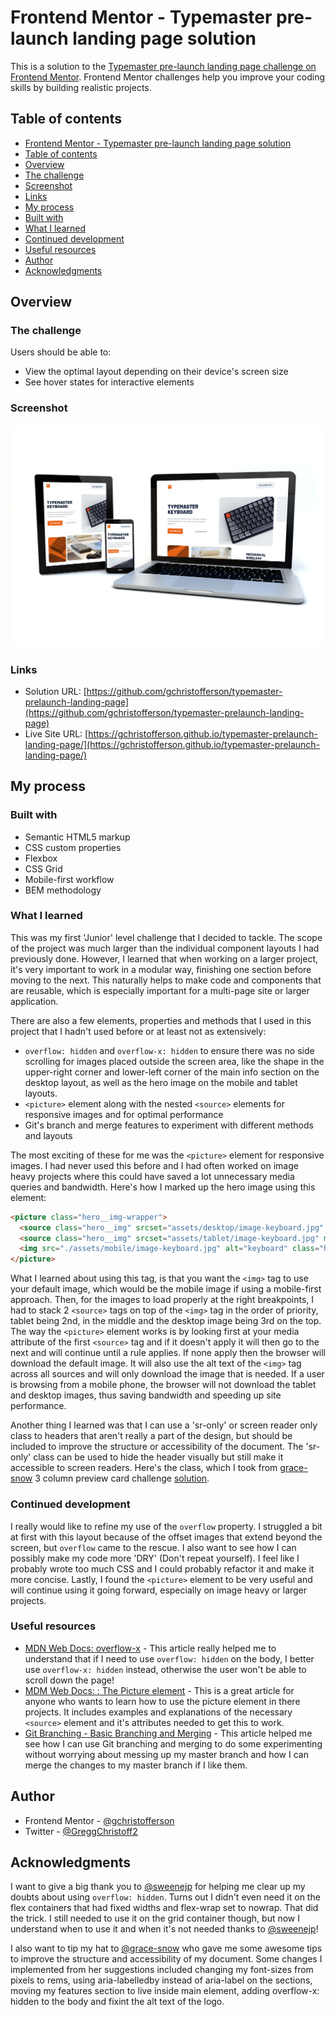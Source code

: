 # Frontend Mentor - Typemaster pre-launch landing page solution

This is a solution to the [Typemaster pre-launch landing page challenge on Frontend Mentor](). Frontend Mentor challenges help you improve your coding skills by building realistic projects.

## Table of contents

- [Frontend Mentor - Typemaster pre-launch landing page solution](#frontend-mentor---typemaster-pre-launch-landing-page-solution)
- [Table of contents](#table-of-contents)
- [Overview](#overview)
- [The challenge](#the-challenge)
- [Screenshot](#screenshot)
- [Links](#links)
- [My process](#my-process)
- [Built with](#built-with)
- [What I learned](#what-i-learned)
- [Continued development](#continued-development)
- [Useful resources](#useful-resources)
- [Author](#author)
- [Acknowledgments](#acknowledgments)
 

## Overview

### The challenge

Users should be able to:

- View the optimal layout depending on their device's screen size
- See hover states for interactive elements

### Screenshot

![](./assets/shared/screenshot.jpg)


### Links

- Solution URL: [https://github.com/gchristofferson/typemaster-prelaunch-landing-page](https://github.com/gchristofferson/typemaster-prelaunch-landing-page)
- Live Site URL: [https://gchristofferson.github.io/typemaster-prelaunch-landing-page/](https://gchristofferson.github.io/typemaster-prelaunch-landing-page/)

## My process

### Built with

- Semantic HTML5 markup
- CSS custom properties
- Flexbox
- CSS Grid
- Mobile-first workflow
- BEM methodology


### What I learned

This was my first 'Junior' level challenge that I decided to tackle.  The scope of the project was much larger than the individual component layouts I had previously done. However, I learned that when working on a larger project, it's very important to work in a modular way, finishing one section before moving to the next.  This naturally helps to make code and components that are reusable, which is especially important for a multi-page site or larger application.  

There are also a few elements, properties and methods that I used in this project that I hadn't used before or at least not as extensively:
- `overflow: hidden` and `overflow-x: hidden` to ensure there was no side scrolling for images placed outside the screen area, like the shape in the upper-right corner and lower-left corner of the main info section on the desktop layout, as well as the hero image on the mobile and tablet layouts.
- `<picture>` element along with the nested `<source>` elements for responsive images and for optimal performance
- Git's branch and merge features to experiment with different methods and layouts

The most exciting of these for me was the `<picture>` element for responsive images.  I had never used this before and I had often worked on image heavy projects where this could have saved a lot unnecessary media queries and bandwidth.  Here's how I marked up the hero image using this element:

```html
<picture class="hero__img-wrapper">
  <source class="hero__img" srcset="assets/desktop/image-keyboard.jpg" media="(min-width: 1200px)">
  <source class="hero__img" srcset="assets/tablet/image-keyboard.jpg" media="(min-width: 535px)">
  <img src="./assets/mobile/image-keyboard.jpg" alt="keyboard" class="hero__img">
</picture>
```
What I learned about using this tag, is that you want the `<img>` tag to use your default image, which would be the mobile image if using a mobile-first approach.  Then, for the images to load properly at the right breakpoints, I had to stack 2 `<source>` tags on top of the `<img>` tag in the order of priority, tablet being 2nd, in the middle and the desktop image being 3rd on the top.  The way the `<picture>` element works is by looking first at your media attribute of the first `<source>` tag and if it doesn't apply it will then go to the next and will continue until a rule applies. If none apply then the browser will download the default image.  It will also use the alt text of the `<img>` tag across all sources and will only download the image that is needed.  If a user is browsing from a mobile phone, the browser will not download the tablet and desktop images, thus saving bandwidth and speeding up site performance.

Another thing I learned was that I can use a 'sr-only' or screen reader only class to headers that aren't really a part of the design, but should be included to improve the structure or accessibility of the document. The 'sr-only' class can be used to hide the header visually but still make it accessible to screen readers.  Here's the class, which I took from [grace-snow](https://github.com/grace-snow) 3 column preview card challenge [solution](https://github.com/grace-snow/fmentor-3-column-preview-card/blob/master/styles/styles.css).

### Continued development

I really would like to refine my use of the `overflow` property.  I struggled a bit at first with this layout because of the offset images that extend beyond the screen, but `overflow` came to the rescue.  I also want to see how I can possibly make my code more 'DRY' (Don't repeat yourself).  I feel like I probably wrote too much CSS and I could probably refactor it and make it more concise.  Lastly, I found the `<picture>` element to be very useful and will continue using it going forward, especially on image heavy or larger projects.

### Useful resources

- [MDN Web Docs: overflow-x](https://developer.mozilla.org/en-US/docs/Web/CSS/overflow-x) - This article really helped me to understand that if I need to use `overflow: hidden` on the body, I better use `overflow-x: hidden` instead, otherwise the user won't be able to scroll down the page! 
- [MDM Web Docs: <picture>: The Picture element](https://developer.mozilla.org/en-US/docs/Web/HTML/Element/picture) - This is a great article for anyone who wants to learn how to use the picture element in there projects.  It includes examples and explanations of the necessary `<source>` element and it's attributes needed to get this to work.
- [Git Branching - Basic Branching and Merging](https://git-scm.com/book/en/v2/Git-Branching-Basic-Branching-and-Merging) - This article helped me see how I can use Git branching and merging to do some experimenting without worrying about messing up my master branch and how I can merge the changes to my master branch if I like them.  

## Author

- Frontend Mentor - [@gchristofferson](https://www.frontendmentor.io/profile/gchristofferson)
- Twitter - [@GreggChristoff2](https://twitter.com/GreggChristoff2)

## Acknowledgments

I want to give a big thank you to [@sweenejp](https://www.frontendmentor.io/profile/sweenejp) for helping me clear up my doubts about using `overflow: hidden`.  Turns out I didn't even need it on the flex containers that had fixed widths and flex-wrap set to nowrap.  That did the trick. I still needed to use it on the grid container though, but now I understand when to use it and when it's not needed thanks to [@sweenejp](https://www.frontendmentor.io/profile/sweenejp)!

I also want to tip my hat to [@grace-snow](https://www.frontendmentor.io/profile/grace-snow) who gave me some awesome tips to improve the structure and accessibility of my document.  Some changes I implemented from her suggestions included changing my font-sizes from pixels to rems, using aria-labelledby instead of aria-label on the sections, moving my features section to live inside main element, adding overflow-x: hidden to the body and fixint the alt text of the logo.



